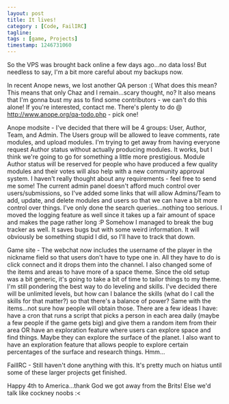 ```yaml
---
layout: post
title: It lives!
category : [Code, FailIRC]
tagline: 
tags : [game, Projects]
timestamp: 1246731060
---
```

So the VPS was brought back online a few days ago...no data loss! But needless to say, I'm a bit more careful about my backups now.

In recent Anope news, we lost another QA person :( What does this mean? This means that only Chaz and I remain...scary thought, no? It also means that I'm gonna bust my ass to find some contributors - we can't do this alone! If you're interested, contact me. There's plenty to do @ http://www.anope.org/qa-todo.php - pick one!

Anope modsite - I've decided that there will be 4 groups: User, Author, Team, and Admin. The Users group will be allowed to leave comments, rate modules, and upload modules. I'm trying to get away from having everyone request Author status without actually producing modules. It works, but I think we're going to go for something a little more prestigious. Module Author status will be reserved for people who have produced a few quality modules and their votes will also help with a new community approval system. I haven't really thought about any requirements - feel free to send me some! The current admin panel doesn't afford much control over users/submissions, so I've added some links that will allow Admins/Team to add, update, and delete modules and users so that we can have a bit more control over things. I've only done the search queries...nothing too serious. I moved the logging feature as well since it takes up a fair amount of space and makes the page rather long :P Somehow I managed to break the bug tracker as well. It saves bugs but with some weird information. It will obviously be something stupid I did, so I'll have to track that down.

Game site - The webchat now includes the username of the player in the nickname field so that users don't have to type one in. All they have to do is click connect and it drops them into the channel.  I also changed some of the items and areas to have more of a space theme. Since the old setup was a bit generic, it's going to take a bit of time to tailor things to my theme. I'm still pondering the best way to do leveling and skills. I've decided there will be unlimited levels, but how can I balance the skills (what do I call the skills for that matter?) so that there's a balance of power? Same with the items...not sure how people will obtain those. There are a few ideas I have: have a cron that runs a script that picks a person in each area daily (maybe a few people if the game gets big) and give them a random item from their area OR have an exploration feature where users can explore space and find things. Maybe they can explore the surface of the planet. I also want to have an exploration feature that allows people to explore certain percentages of the surface and research things. Hmm...

FailIRC - Still haven't done anything with this. It's pretty much on hiatus until some of these larger projects get finished.

Happy 4th to America...thank God we got away from the Brits! Else we'd talk like cockney noobs :<